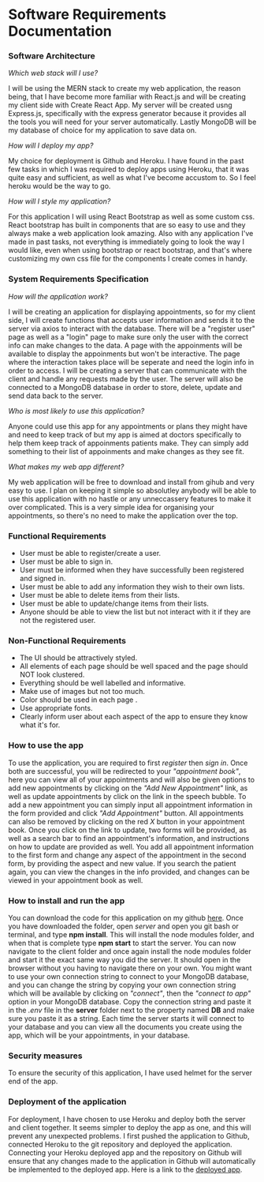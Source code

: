 # Software Requirements Documentation


### Software Architecture 

*Which web stack will I use?*

I will be using the MERN stack to create my web application, the reason being, that I have become more familiar with React.js and will be creating my client side with Create React App. My server will be created usng Express.js, specifically with the express generator because it provides all the tools you will need for your server automatically. Lastly MongoDB will be my database of choice for my application to save data on.

*How will I deploy my app?*

My choice for deployment is Github and Heroku. I have found in the past few tasks in which I was required to deploy apps using Heroku, that it was quite easy and sufficient, as well as what I've become accustom to. So I feel heroku would be the way to go.

*How will I style my application?*

For this application I will using React Bootstrap as well as some custom css. React bootstrap has built in components that are so easy to use and they always make a web application look amazing. Also with any application I've made in past tasks, not everything is immediately going to look the way I would like, even when using bootstrap or react bootstrap, and that's where customizing my own css file for the components I create comes in handy. 


### System Requirements Specification

*How will the application work?*

I will be creating an application for displaying appointments, so for my client side, I will create functions that accepts user information and sends it to the server via axios to interact with the database. There will be a "register user" page as well as a "login" page to make sure only the user with the correct info can make changes to the data. A page with the appoinments will be available to display the appoinments but won't be interactive. The page where the interaction takes place will be seperate and need the login info in order to access. I will be creating a server that can communicate with the client and handle any requests made by the user. The server will also be connected to a MongoDB database in order to store, delete, update and send data back to the server.

*Who is most likely to use this application?*

Anyone could use this app for any appointments or plans they might have and need to keep track of but my app is aimed at doctors specifically to help them keep track of appoinments patients make. They can simply add something to their list of appoinments and make changes as they see fit.

*What makes my web app different?*

My web application will be free to download and install from gihub and very easy to use. I plan on keeping it simple so absolutley anybody will be able to use this application with no hastle or any unneccassery features to make it over complicated. This is a very simple idea for organising your appointments, so there's no need to make the application over the top.  

### Functional Requirements

* User must be able to register/create a user.
* User must be able to sign in.
* User must be informed when they have successfully been registered and signed in.
* User must be able to add any information they wish to their own lists.
* User must be able to delete items from their lists.
* User must be able to update/change items from their lists.
* Anyone should be able to view the list but not interact with it if they are not the registered user.


### Non-Functional Requirements

* The UI should be attractively styled.
* All elements of each page should be well spaced and the page should NOT look clustered.
* Everything should be well labelled and informative.
* Make use of images but not too much.
* Color should be used in each page .
* Use appropriate fonts.
* Clearly inform user about each aspect of the app to ensure they know what it's for.


### How to use the app

To use the application, you are required to first *register* then *sign in*. Once both are successful, you will be redirected to your *"appointment book"*, here you can view all of your appointments and will also be given options to add new appointments by clicking on the *"Add New Appointment"* link, as well as update appointments by click on the link in the speech bubble. To add a new appointment you can simply input all appointment information in the form provided and click *"Add Appointment"* button. All appointments can  also be removed by clicking on the red *X* button in your appointment book. Once you click on the link to update, two forms will be provided, as well as a search bar to find an appointment's information, and instructions on how to update are provided as well. You add all appointment information to the first form and change any aspect of the appointment in the second form, by providing the aspect and new value. If you search the patient again, you can view the changes in the info provided, and changes can be viewed in your appointment book as well.


### How to install and run the app

You can download the code for this application on my github [here](https://github.com/Tasneem-Davids/final-capstone-project). Once you have downloaded the folder, open *server* and open you git bash or terminal, and type **npm install**. This will install the node modules folder, and when that is complete type **npm start** to start the server. You can now navigate to the client folder and once again install the node modules folder and start it the exact same way you did the server. It should open in the browser without you having to navigate there on your own. You might want to use your own connection string to connect to your MongoDB database, and you can change the string by copying your own connection string which will be available by clicking on *"connect"*, then the *"connect to app"* option in your MongoDB database. Copy the connection string and paste it in the *.env* file in the **server** folder next to the property named **DB** and make sure you paste it as a string. Each time the server starts it will connect to your database and you can view all the documents you create using the app, which will be your appointments, in your database.


### Security measures

To ensure the security of this application, I have used helmet for the server end of the app.


### Deployment of the application

For deployment, I have chosen to use Heroku and deploy both the server and client together. It seems simpler to deploy the app as one, and this will prevent any unexpected problems. I first pushed the application to Github, connected Heroku to the git repository and deployed the application. Connecting your Heroku deployed app and the repository on Github will ensure that any changes made to the application in Github will automatically be implemented to the deployed app. Here is a link to the [deployed app](https://final-capstone-project-l3.herokuapp.com/).
